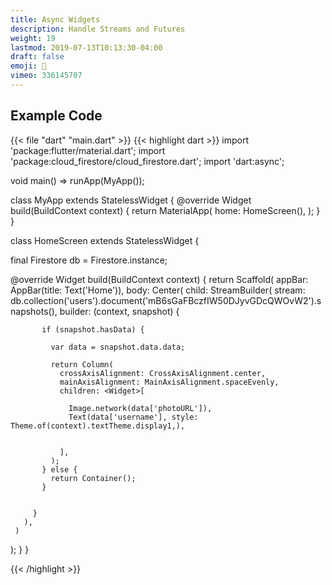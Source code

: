 ```yaml
---
title: Async Widgets
description: Handle Streams and Futures
weight: 19
lastmod: 2019-07-13T10:13:30-04:00
draft: false
emoji: 🌊
vimeo: 336145707
---
```


## Example Code

{{< file "dart" "main.dart" >}}
{{< highlight dart >}}
import 'package:flutter/material.dart';
import 'package:cloud_firestore/cloud_firestore.dart';
import 'dart:async';



void main() => runApp(MyApp());

class MyApp extends StatelessWidget {
 @override
 Widget build(BuildContext context) {
   return MaterialApp(
     home: HomeScreen(),
   );
 }
}

class HomeScreen extends StatelessWidget {

 final Firestore db = Firestore.instance;

 @override
 Widget build(BuildContext context) {
   return Scaffold(
     appBar: AppBar(title: Text('Home')),
     body: Center(
       child: StreamBuilder<DocumentSnapshot>(
         stream: db.collection('users').document('mB6sGaFBczfIW50DJyvGDcQWOvW2').snapshots(),
         builder: (context, snapshot) {
          
           if (snapshot.hasData) {

             var data = snapshot.data.data;

             return Column(
               crossAxisAlignment: CrossAxisAlignment.center,
               mainAxisAlignment: MainAxisAlignment.spaceEvenly,
               children: <Widget>[

                 Image.network(data['photoURL']),
                 Text(data['username'], style: Theme.of(context).textTheme.display1,),


               ],
             );
           } else {
             return Container();
           }

          
         }
       ),
     )
   );
 }
}

{{< /highlight >}}